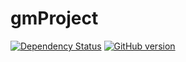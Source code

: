 gmProject
=========

[![Dependency Status](https://gemnasium.com/gitpajo/gmProject.svg)](https://gemnasium.com/gitpajo/gmProject)
[![GitHub version](https://badge.fury.io/gh/gitpajo%2FgmProject.png)](http://badge.fury.io/gh/gitpajo%2FgmProject)

